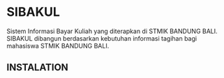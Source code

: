 SIBAKUL
=======

Sistem Informasi Bayar Kuliah yang diterapkan di STMIK BANDUNG BALI. 
SIBAKUL dibangun berdasarkan kebutuhan informasi tagihan bagi mahasiswa STMIK BANDUNG BALI.

INSTALATION
-----------

